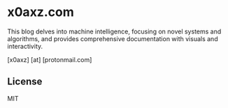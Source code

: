 # x0axz.com

This blog delves into machine intelligence, focusing on novel systems and algorithms, and provides comprehensive documentation with visuals and interactivity.

[x0axz] [at] [protonmail.com]

## License

MIT
